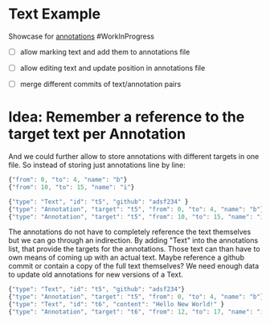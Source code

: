 # Text Example

Showcase for [annotations](edit:/src/client/annotations.js) #WorkInProgress

- [ ] allow marking text and add them to annotations file
- [ ] allow editing text and update position in annotations file
- [ ] merge different commits of text/annotation pairs


<script>
import {AnnotatedText, AnnotationSet} from "src/client/annotations.js"

var container = lively.query(this, "lively-container");
(async () => {
  var base = container.getDir()
  var textURL = base + "/text.txt"
  var annotationsURL = base + "/text.txt.l4a"


  var text = await textURL.fetchText()
  var annotationSource = await annotationsURL.fetchText() // JSONL format

  debugger
  var annotatedText = new AnnotatedText(text, annotationSource)
  
  var html = annotatedText.toHTML()

  var textPre = document.createElement("pre")
  textPre.textContent = text

  var annotationsPre = document.createElement("pre")
  annotationsPre.textContent = annotationSource

  var markupPre = document.createElement("pre")
  markupPre.textContent = html
  
  var rendered = <div style="white-space: pre;"></div>
  rendered.innerHTML = html
  
  return <div>
    <h4>Text:</h4> {textPre}
    <h4>Annotations:</h4> {annotationsPre}
    <h4>Gernerated Markup:</h4> {markupPre}
    <h4>Rendered:</h4>
    {rendered}
  </div>
})()

</script>


# Idea: Remember a reference to the target text per Annotation

And we could further allow to store annotations with different targets in one file. So instead
of storing just annotations line by line:

```javascript
{"from": 0, "to": 4, "name": "b"}
{"from": 10, "to": 15, "name": "i"}
```


```javascript
{"type": "Text", "id": "t5", "github": "adsf234" }
{"type": "Annotation", "target": "t5", "from": 0, "to": 4, "name": "b"}
{"type": "Annotation", "target": "t5", "from": 10, "to": 15, "name": "i"}
```

The annotations do not have to completely reference the text themselves but we can go through an indirection. By adding "Text" into the annotations list, that provide the targets for the annotations. Those text can than have to own means of coming up with an actual text. Maybe reference a github commit or contain a copy of the full text themselves? We need enough data to update old annotations for new versions of a Text. 

```javascript
{"type": "Text", "id": "t5", "github": "adsf234"}
{"type": "Annotation", "target": "t5", "from": 0, "to": 4, "name": "b"}
{"type": "Text", "id": "t6", "content": "Hello New World!" }
{"type": "Annotation", "target": "t6", "from": 12, "to": 17, "name": "i"}
```











